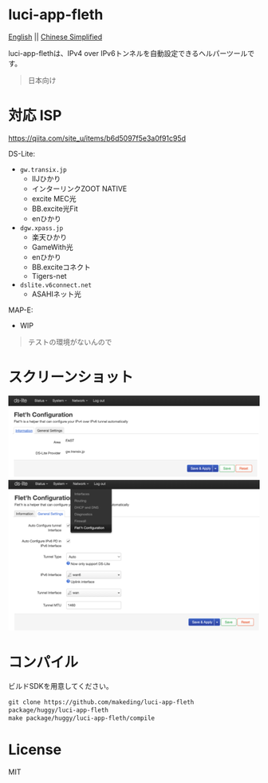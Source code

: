 # luci-app-fleth
[English](./readme-en.md) || [Chinese Simplified](./readme-zhs.md)  

luci-app-flethは、IPv4 over IPv6トンネルを自動設定できるヘルパーツールです。
> 日本向け

# 対応 ISP
https://qiita.com/site_u/items/b6d5097f5e3a0f91c95d  

DS-Lite:
- `gw.transix.jp`
    - IIJひかり
    - インターリンクZOOT NATIVE
    - excite MEC光
    - BB.excite光Fit
    - enひかり
- `dgw.xpass.jp`
    - 楽天ひかり
    - GameWith光
    - enひかり
    - BB.exciteコネクト
    - Tigers-net
- `dslite.v6connect.net`
    - ASAHIネット光


MAP-E:
- WIP
> テストの環境がないんので

# スクリーンショット
![information-1](./screenshots/luci-information-1.png)  
![configuration-1](./screenshots/luci-configuration-1.png)

# コンパイル
ビルドSDKを用意してください。

```
git clone https://github.com/makeding/luci-app-fleth package/huggy/luci-app-fleth
make package/huggy/luci-app-fleth/compile
```

# License
MIT